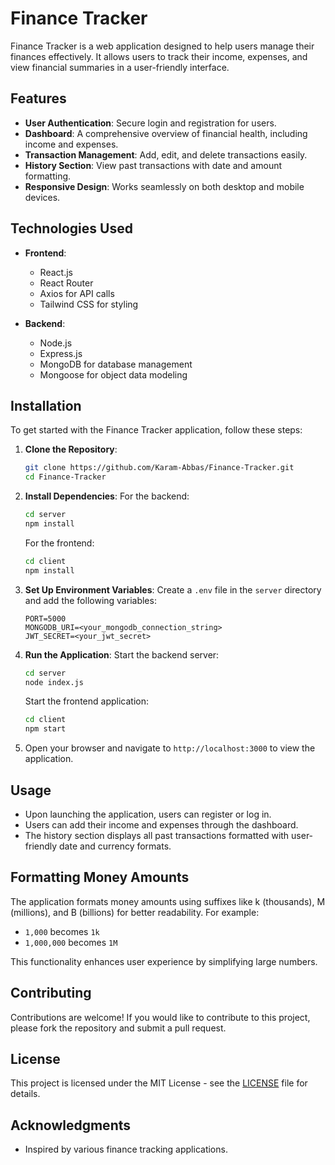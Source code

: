 
# Finance Tracker

Finance Tracker is a web application designed to help users manage their finances effectively. It allows users to track their income, expenses, and view financial summaries in a user-friendly interface.

## Features

- **User Authentication**: Secure login and registration for users.
- **Dashboard**: A comprehensive overview of financial health, including income and expenses.
- **Transaction Management**: Add, edit, and delete transactions easily.
- **History Section**: View past transactions with date and amount formatting.
- **Responsive Design**: Works seamlessly on both desktop and mobile devices.

## Technologies Used

- **Frontend**: 
  - React.js
  - React Router
  - Axios for API calls
  - Tailwind CSS for styling

- **Backend**:
  - Node.js
  - Express.js
  - MongoDB for database management
  - Mongoose for object data modeling

## Installation

To get started with the Finance Tracker application, follow these steps:

1. **Clone the Repository**:
   ```bash
   git clone https://github.com/Karam-Abbas/Finance-Tracker.git
   cd Finance-Tracker
   ```

2. **Install Dependencies**:
   For the backend:
   ```bash
   cd server
   npm install
   ```

   For the frontend:
   ```bash
   cd client
   npm install
   ```

3. **Set Up Environment Variables**:
   Create a `.env` file in the `server` directory and add the following variables:
   ```
   PORT=5000
   MONGODB_URI=<your_mongodb_connection_string>
   JWT_SECRET=<your_jwt_secret>
   ```

4. **Run the Application**:
   Start the backend server:
   ```bash
   cd server
   node index.js
   ```

   Start the frontend application:
   ```bash
   cd client
   npm start
   ```

5. Open your browser and navigate to `http://localhost:3000` to view the application.

## Usage

- Upon launching the application, users can register or log in.
- Users can add their income and expenses through the dashboard.
- The history section displays all past transactions formatted with user-friendly date and currency formats.

## Formatting Money Amounts

The application formats money amounts using suffixes like k (thousands), M (millions), and B (billions) for better readability. For example:
- `1,000` becomes `1k`
- `1,000,000` becomes `1M`
  
This functionality enhances user experience by simplifying large numbers.

## Contributing

Contributions are welcome! If you would like to contribute to this project, please fork the repository and submit a pull request.

## License

This project is licensed under the MIT License - see the [LICENSE](LICENSE) file for details.

## Acknowledgments

- Inspired by various finance tracking applications.

